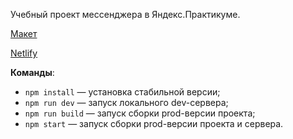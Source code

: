 Учебный проект мессенджера в Яндекс.Практикуме.

[Макет](https://www.figma.com/file/jF5fFFzgGOxQeB4CmKWTiE/Chat_external_link?node-id=0%3A1)

[Netlify](https://ya-messanger.netlify.app/)

**Команды**:

- `npm install` — установка стабильной версии;
- `npm run dev` — запуск локального dev-сервера;
- `npm run build` — запуск сборки prod-версии проекта; 
- `npm start` — запуск сборки prod-версии проекта и сервера.
